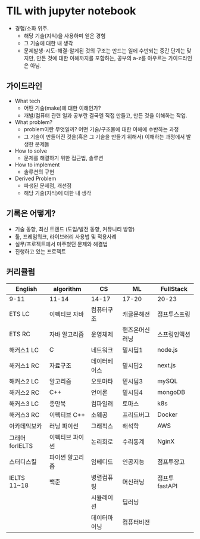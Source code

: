 # TIL with jupyter notebook
- 경험/소화 위주.
  - 해당 기술(지식)을 사용하며 얻은 경험
  - 그 기술에 대한 내 생각
  - 문제발생-시도-해결-알게된 것의 구조는 만드는 일에 수반되는 중간 단계는 맞지만, 만든 것에 대한 이해까지를 포함하는, 공부의 a-z를 아우르는 가이드라인은 아님.

## 가이드라인
- What tech  
  - 어떤 기술(make)에 대한 이해인가?  
  - 개발/컴퓨터 관련 일과 공부란 결국엔 직접 만들고, 만든 것을 이해하는 작업.
- What problem?  
  - problem이란 무엇일까? 어떤 기술/구조물에 대한 이해에 수반하는 과정  
  - 그 기술이 만들어진 것을(혹은 그 기술을 만들기 위해서) 이해하는 과정에서 발생한 문제들
- How to solve  
  - 문제를 해결하기 위한 접근법, 솔루션
- How to implement  
  - 솔루션의 구현
- Derived Problem  
  - 파생된 문제점, 개선점  
  - 해당 기술(지식)에 대한 내 생각

## 기록은 어떻게?
- 기술 동향, 최신 트렌드 (도입/발전 동향, 커뮤니티 방향)
- 툴, 프레임워크, 라이브러리 사용법 및 적용사례
- 실무/프로젝트에서 마주쳤던 문제와 해결법
- 진행하고 있는 프로젝트

## 커리큘럼
| English | algorithm | CS | ML | FullStack |
| --- | --- | --- | --- | --- |
| 9-11 | 11-14 | 14-17 | 17-20 | 20-23 |
| ETS LC | 이펙티브 자바 | 컴퓨터구조 | 캐글문해전 | 점프투스프링 |
| ETS RC | 자바 알고리즘 | 운영체제 | 핸즈온머신러닝 | 스프링인액션 |
| 해커스1 LC | C | 네트워크 | 밑시딥1 | node.js |
| 해커스1 RC | 자료구조 | 데이터베이스 | 밑시딥2 | next.js |
| 해커스2 LC | 알고리즘 | 오토마타 | 밑시딥3 | mySQL |
| 해커스2 RC | C++ | 언어론 | 밑시딥4 | mongoDB |
| 해커스3 LC | 종만북 | 컴파일러 | 토마스 | k8s |
| 해커스3 RC | 이펙티브 C++ | 소웨공 | 프리드버그 | Docker |
| 아카데믹보카 | 러닝 파이썬 | 그래픽스 | 해석학 | AWS |
| 그래머forIELTS | 이펙티브 파이썬 | 논리회로 | 수리통계 | NginX |
| 스터디스킬 | 파이썬 알고리즘 | 임베디드 | 인공지능 | 점프투장고 |
| IELTS 11~18 | 백준 | 병렬컴퓨팅 | 머신러닝 | 점프투fastAPI |
|  |  | 시뮬레이션 | 딥러닝 |  |
|  |  | 데이터마이닝 | 컴퓨터비전 |  |